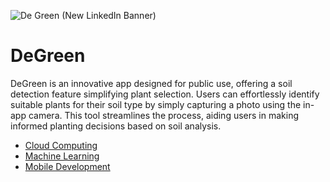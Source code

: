 ![De Green (New LinkedIn Banner)](https://github.com/Elephantwanttofly/Degreen/assets/90809115/a683e242-a133-4930-913b-1cffea71add8)
</br>
# **DeGreen**
DeGreen is an innovative app designed for public use, offering a soil detection feature simplifying plant selection. Users can effortlessly identify suitable plants for their soil type by simply capturing a photo using the in-app camera. This tool streamlines the process, aiding users in making informed planting decisions based on soil analysis.
</br>
* [Cloud Computing](https://github.com/Elephantwanttofly/Degreen/tree/main/CloudComputing)
* [Machine Learning](https://github.com/Elephantwanttofly/Degreen/tree/main/MachineLearning)
* [Mobile Development](https://github.com/Elephantwanttofly/Degreen/tree/main/MobileDevelopment)
</br>

